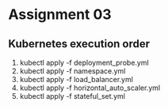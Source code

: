 # Assignment 03

## Kubernetes execution order
1. kubectl apply -f deployment_probe.yml
1. kubectl apply -f namespace.yml
1. kubectl apply -f load_balancer.yml
1. kubectl apply -f horizontal_auto_scaler.yml
1. kubectl apply -f stateful_set.yml